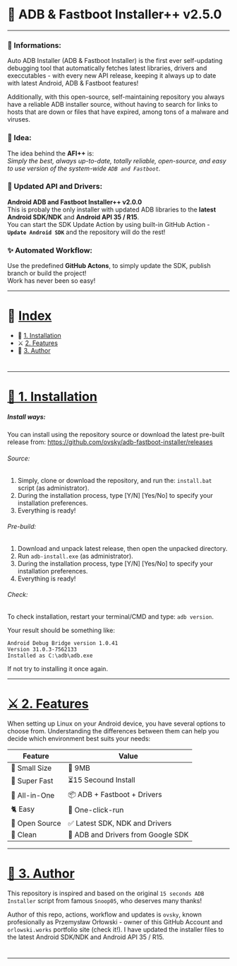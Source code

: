 # 🤖 ADB & Fastboot Installer++ v2.5.0

---
### 📒 Informations:
Auto ADB Installer (ADB & Fastboot Installer) is the first ever self-updating debugging tool that automatically fetches latest libraries, drivers and execcutables - with every new API release, keeping it always up to date with latest Android, ADB & Fastboot features!

Additionally, with this open-source, self-maintaining repository you always have a reliable ADB installer source, without having to search for links to hosts that are down or files that have expired, among tons of a malware and viruses.

### 📗 Idea:
The idea behind the **AFI++** is:<br>
*Simply the best, always up-to-date, totally reliable, open-source, and easy to use version of the system-wide `ADB and Fastboot`.*

### 📕 Updated API and Drivers:
**Android ADB and Fastboot Installer++ v2.0.0**<br>
This is probaly the only installer with updated ADB libraries to the **latest Android SDK/NDK** and **Android API 35 / R15**.<br>
You can start the SDK Update Action by using built-in GitHub Action - **`Update Android SDK`** and the repository will do the rest!

### ✨ Automated Workflow:
Use the predefined **GitHub Actons**, to simply update the SDK, publish branch or build the project!<br>
Work has never been so easy!

---

# 📘 [ Index ]()

- 🌟 [1. Installation](#installation)
- ⚔️ [2. Features](#features)
- 🐧 [3. Author](#author)

#

---

#

# [🌟 ️1. Installation ](#installation)

##### Install ways:

You can install using the repository source or download the latest pre-built release from:
https://github.com/ovsky/adb-fastboot-installer/releases

###### Source:

1. Simply, clone or download the repository, and run the:
   `install.bat` script (as administrator).
2. During the installation process, type [Y/N] [Yes/No] to specify your installation preferences.
3. Everything is ready!

###### Pre-build:

1. Download and unpack latest release, then open the unpacked directory.
2. Run `adb-install.exe` (as administrator).
3. During the installation process, type [Y/N] [Yes/No] to specify your installation preferences.
4. Everything is ready!

###### Check:

To check installation, restart your terminal/CMD and type:
`adb version`.

Your result should be something like:

```
Android Debug Bridge version 1.0.41
Version 31.0.3-7562133
Installed as C:\adb\adb.exe
```

If not try to installing it once again.

---

# [⚔️ 2. Features ](#features)

When setting up Linux on your Android device, you have several options to choose from. Understanding the differences between them can help you decide which environment best suits your needs:

| Feature       | Value                              |
| ------------- | ---------------------------------- |
| 🐥 Small Size | 📁 9MB                             |
| 🐅 Super Fast | ⏳15 Secound Install               |
| 🐉 All-in-One | 📦 ADB + Fastboot + Drivers        |
| 🐈 Easy       | 📖 One-click-run              |
| 🪼 Open Source | ✅ Latest SDK, NDK and Drivers     |
| 🐳 Clean      | 🔻 ADB and Drivers from Google SDK |

---

# [🐧 ️3. Author](#author)

This repository is inspired and based on the original `15 seconds ADB Installer` script from famous `Snoop05`, who deserves many thanks!

Author of this repo, actions, workflow and updates is `ovsky`, known profesionally as Przemysław Orłowski - owner of this GitHub Account and `orlowski.works` portfolio site (check it!).
I have updated the installer files to the latest Android SDK/NDK and Android API 35 / R15. 

#

---
